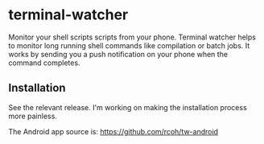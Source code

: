 # terminal-watcher
Monitor your shell scripts scripts from your phone. Terminal watcher helps to monitor long running shell commands like compilation or batch jobs. It works by sending you a push notification on your phone when the command completes.

## Installation
See the relevant release. I'm working on making the installation process more painless.

The Android app source is: https://github.com/rcoh/tw-android
